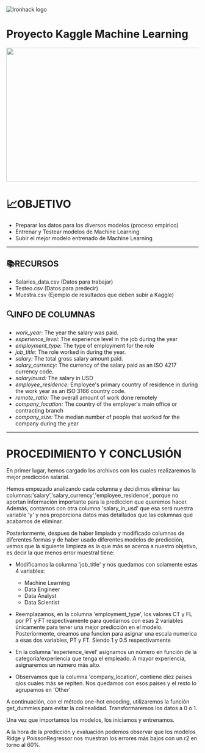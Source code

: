 ![Ironhack logo](https://i.imgur.com/1QgrNNw.png) 

# Proyecto Kaggle Machine Learning

<p align="center"> <img src="https://www.unthinkable.fm/wp-content/uploads/2021/07/m1.jpg" width="700" height="350">  </p>

# 📈OBJETIVO

- Preparar los datos para los diversos modelos (proceso empírico) 
- Entrenar y Testear modelos de Machine Learning
- Subir el mejor modelo entrenado de Machine Learning

---

## 📚RECURSOS

- Salaries_data.csv (Datos para trabajar)
- Testeo.csv (Datos para predecir)
- Muestra.csv (Ejemplo de resultados que deben subir a Kaggle)

## 🔍INFO DE COLUMNAS 
- *work_year:* The year the salary was paid.
- *experience_level:* The experience level in the job during the year
- *employment_type:* The type of employment for the role
- *job_title:* The role worked in during the year.
- *salary:* The total gross salary amount paid.
- *salary_currency:* The currency of the salary paid as an ISO 4217 currency code.
- *salaryinusd:* The salary in USD
- *employee_residence:* Employee's primary country of residence in during the work year as an ISO 3166 country code.
- *remote_ratio:* The overall amount of work done remotely
- *company_location:* The country of the employer's main office or contracting branch
- *company_size:* The median number of people that worked for the company during the year

---

# PROCEDIMIENTO Y CONCLUSIÓN

En primer lugar, hemos cargado los archivos con los cuales realizaremos la mejor predicción salarial.

Hemos empezado analizando cada columna y decidimos eliminar las columnas:'salary','salary_currency','employee_residence', porque no aportan información importante para la prediccion que queremos hacer. 
Además, contamos con otra columna 'salary_in_usd' que esa será nuestra variable 'y' y nos proporciona datos mas detallados que las columnas que acabamos de eliminar.

Posteriormente, despues de haber limpiado y modificado columnas de diferentes formas y de haber usado diferentes modelos de predicción, vemos que la siguiente limpieza es la que más se acerca a nuestro objetivo, es decir la que menos error muestral tiene:

 - Modificamos la columna 'job_title' y nos quedamos con solamente estas 4 variables:

    - Machine Learning
    - Data Engineer
    - Data Analyst
    - Data Scientist

 - Reemplazamos, en la columna 'employment_type',  los valores CT y FL por PT y FT respectivamente para quedarnos con esas 2 variables únicamente para tener una mejor predicción en el modelo. Posteriormente, creamos una funcion para asignar una escala numerica a esas dos variables, PT y FT. Siendo 1 y 0.5 respectivamente

 - En la columna 'experience_level' asignamos un número en función de la categoria/experiencia que tenga el empleado. A mayor experiencia, asignaremos un número más alto.

 - Observamos que la columna 'company_location', contiene diez paises qlos cuales más se repiten. Nos quedamos con esos paises y el resto lo agrupamos en 'Other'

A continuación, con el método one-hot encoding, utilizaremos la función get_dummies para evitar la colinealidad. Transformaremos los datos a 0 o 1.

Una vez que importamos los modelos, los iniciamos y entrenamos. 

A la hora de la predicción y evaluación podemos observar que los modelos Ridge y PoissonRegressor nos muestran los errores más bajos con un r2 en torno al 60%. 





 
